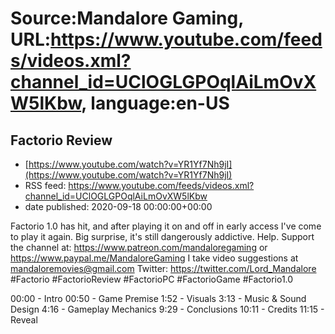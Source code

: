 # Source:Mandalore Gaming, URL:https://www.youtube.com/feeds/videos.xml?channel_id=UClOGLGPOqlAiLmOvXW5lKbw, language:en-US

## Factorio Review
 - [https://www.youtube.com/watch?v=YR1Yf7Nh9jI](https://www.youtube.com/watch?v=YR1Yf7Nh9jI)
 - RSS feed: https://www.youtube.com/feeds/videos.xml?channel_id=UClOGLGPOqlAiLmOvXW5lKbw
 - date published: 2020-09-18 00:00:00+00:00

Factorio 1.0 has hit, and after playing it on and off in early access I've come to play it again. Big surprise, it's still dangerously addictive. Help.
Support the channel at: https://www.patreon.com/mandaloregaming or https://www.paypal.me/MandaloreGaming
I take video suggestions at mandaloremovies@gmail.com
Twitter: https://twitter.com/Lord_Mandalore
#Factorio #FactorioReview #FactorioPC #FactorioGame #Factorio1.0

00:00 - Intro
00:50 - Game Premise
1:52 - Visuals
3:13 - Music & Sound Design
4:16 - Gameplay Mechanics
9:29 - Conclusions
10:11 - Credits
11:15 - Reveal

